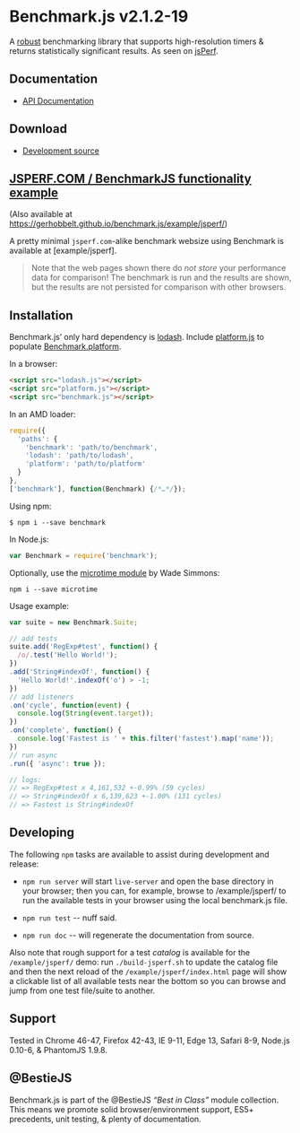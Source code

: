 # Benchmark.js v2.1.2-19

A [robust](https://mathiasbynens.be/notes/javascript-benchmarking "Bulletproof JavaScript benchmarks") benchmarking library that supports high-resolution timers & returns statistically significant results. As seen on [jsPerf](https://jsperf.com/).


## Documentation

* [API Documentation](./docs)


## Download

 * [Development source](https://raw.githubusercontent.com/gerhobbelt/benchmark.js/2.1.2-19/benchmark.js)


## [JSPERF.COM / BenchmarkJS functionality example](./example/jsperf/)

(Also available at https://gerhobbelt.github.io/benchmark.js/example/jsperf/)


A pretty minimal `jsperf.com`-alike benchmark websize using Benchmark is available at [example/jsperf].

>
> Note that the web pages shown there do *not store* your performance data for comparison! The benchmark
> is run and the results are shown, but the results are not persisted for comparison with other browsers.
>

## Installation

Benchmark.js’ only hard dependency is [lodash](https://lodash.com/).
Include [platform.js](https://mths.be/platform) to populate [Benchmark.platform](./docs#platform).

In a browser:

```html
<script src="lodash.js"></script>
<script src="platform.js"></script>
<script src="benchmark.js"></script>
```

In an AMD loader:

```js
require({
  'paths': {
    'benchmark': 'path/to/benchmark',
    'lodash': 'path/to/lodash',
    'platform': 'path/to/platform'
  }
},
['benchmark'], function(Benchmark) {/*…*/});
```

Using npm:

```shell
$ npm i --save benchmark
```

In Node.js:

```js
var Benchmark = require('benchmark');
```

Optionally, use the [microtime module](https://github.com/wadey/node-microtime) by Wade Simmons:

```shell
npm i --save microtime
```

Usage example:

```js
var suite = new Benchmark.Suite;

// add tests
suite.add('RegExp#test', function() {
  /o/.test('Hello World!');
})
.add('String#indexOf', function() {
  'Hello World!'.indexOf('o') > -1;
})
// add listeners
.on('cycle', function(event) {
  console.log(String(event.target));
})
.on('complete', function() {
  console.log('Fastest is ' + this.filter('fastest').map('name'));
})
// run async
.run({ 'async': true });

// logs:
// => RegExp#test x 4,161,532 +-0.99% (59 cycles)
// => String#indexOf x 6,139,623 +-1.00% (131 cycles)
// => Fastest is String#indexOf
```


## Developing

The following `npm` tasks are available to assist during development and release:

- `npm run server` will start `live-server` and open the base directory in your browser; then you can, for example, browse to /example/jsperf/ to run the available tests in your browser using the local benchmark.js file.

- `npm run test` -- nuff said.

- `npm run doc` -- will regenerate the documentation from source.

Also note that rough support for a test *catalog* is available for the `/example/jsperf/` demo: run `./build-jsperf.sh` to update the catalog file and then the next reload of the `/example/jsperf/index.html` page will show a clickable list of all available tests near the bottom so you can browse and jump from one test file/suite to another.


## Support

Tested in Chrome 46-47, Firefox 42-43, IE 9-11, Edge 13, Safari 8-9, Node.js 0.10-6, & PhantomJS 1.9.8.


## @BestieJS

Benchmark.js is part of the @BestieJS *“Best in Class”* module collection. This means we promote solid browser/environment support, ES5+ precedents, unit testing, & plenty of documentation.
